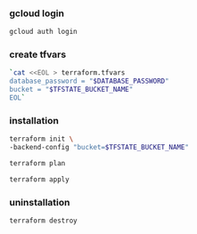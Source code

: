 ### gcloud login
```bash
gcloud auth login
```

### create tfvars
```bash
`cat <<EOL > terraform.tfvars
database_password = "$DATABASE_PASSWORD"
bucket = "$TFSTATE_BUCKET_NAME"
EOL`

```

### installation

```bash
terraform init \
-backend-config "bucket=$TFSTATE_BUCKET_NAME" 
```

```bash
terraform plan
```

```bash
terraform apply 
```

### uninstallation

```bash
terraform destroy 
````